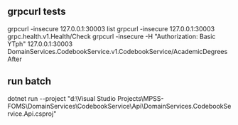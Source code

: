 ﻿## grpcurl tests
grpcurl -insecure 127.0.0.1:30003 list
grpcurl -insecure 127.0.0.1:30003 grpc.health.v1.Health/Check
grpcurl -insecure -H "Authorization: Basic YTph" 127.0.0.1:30003 DomainServices.CodebookService.v1.CodebookService/AcademicDegreesAfter

## run batch
dotnet run --project "d:\Visual Studio Projects\MPSS-FOMS\DomainServices\CodebookService\Api\DomainServices.CodebookService.Api.csproj"